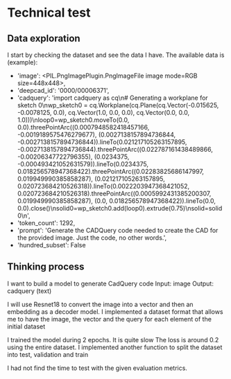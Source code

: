 # Technical test

## Data exploration
I start by checking the dataset and see the data I have.
The available data is (example):
- 'image': <PIL.PngImagePlugin.PngImageFile image mode=RGB size=448x448>,
- 'deepcad_id': '0000/00006371',
- 'cadquery': 'import cadquery as cq\n# Generating a workplane for sketch 0\nwp_sketch0 = cq.Workplane(cq.Plane(cq.Vector(-0.015625, -0.0078125, 0.0), cq.Vector(1.0, 0.0, 0.0), cq.Vector(0.0, 0.0, 1.0)))\nloop0=wp_sketch0.moveTo(0.0, 0.0).threePointArc((0.0007948582418457166, -0.0019189575476279677), (0.0027138157894736844, -0.0027138157894736844)).lineTo(0.021217105263157895, -0.0027138157894736844).threePointArc((0.022787161438489866, -0.00206347722796355), (0.0234375, -0.000493421052631579)).lineTo(0.0234375, 0.018256578947368422).threePointArc((0.02283825686147997, 0.019949990385858287), (0.021217105263157895, 0.020723684210526318)).lineTo(0.0022203947368421052, 0.020723684210526318).threePointArc((0.0005992431385200307, 0.019949990385858287), (0.0, 0.018256578947368422)).lineTo(0.0, 0.0).close()\nsolid0=wp_sketch0.add(loop0).extrude(0.75)\nsolid=solid0\n',
- 'token_count': 1292,
- 'prompt': 'Generate the CADQuery code needed to create the CAD for the provided image. Just the code, no other words.',
- 'hundred_subset': False

## Thinking process
I want to build a model to generate CadQuery code 
Input: image
Output: cadquery (text)

I will use Resnet18 to convert the image into a vector and then an embedding as a decoder model.
I implemented a dataset format that allows me to have the image, the vector and the query for each element of the initial dataset

I trained the model during 2 epochs. It is quite slow
The loss is around 0.2 using the entire dataset.
I implemented another function to split the dataset into test, validation and train


I had not find the time to test with the given evaluation metrics.